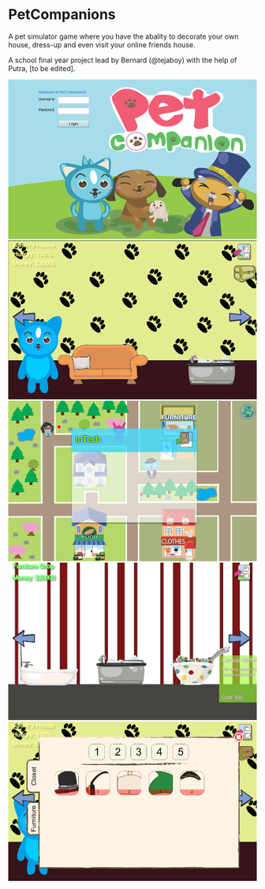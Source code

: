 # PetCompanions

A pet simulator game where you have the abality to decorate your own house, dress-up and even visit your online friends house.

A school final year project lead by Bernard (@tejaboy) with the help of Putra, [to be edited].

![alt text](https://github.com/tejaboy/PetCompanions/blob/master/screenshots/Screenshot_1.png "Login Screen")
![alt text](https://github.com/tejaboy/PetCompanions/blob/master/screenshots/Screenshot_2.png "Player House")
![alt text](https://github.com/tejaboy/PetCompanions/blob/master/screenshots/Screenshot_3.png "Visit Friends")
![alt text](https://github.com/tejaboy/PetCompanions/blob/master/screenshots/Screenshot_4.png "Shopping - Furtniture Shop")
![alt text](https://github.com/tejaboy/PetCompanions/blob/master/screenshots/Screenshot_5.png "Dressup")
